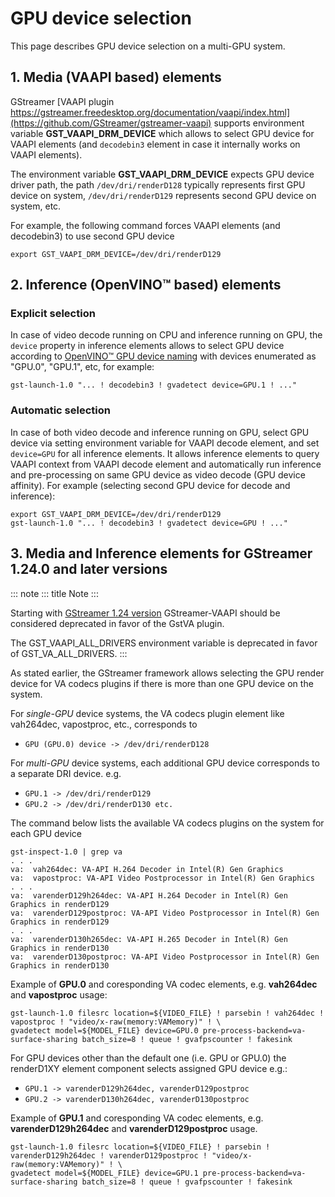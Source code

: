 # GPU device selection

This page describes GPU device selection on a multi-GPU system.

## 1. Media (VAAPI based) elements

GStreamer [VAAPI plugin
https://gstreamer.freedesktop.org/documentation/vaapi/index.html](https://github.com/GStreamer/gstreamer-vaapi)
supports environment variable **GST_VAAPI_DRM_DEVICE** which allows to
select GPU device for VAAPI elements (and `decodebin3` element in case
it internally works on VAAPI elements).

The environment variable **GST_VAAPI_DRM_DEVICE** expects GPU device
driver path, the path `/dev/dri/renderD128` typically represents first
GPU device on system, `/dev/dri/renderD129` represents second GPU device
on system, etc.

For example, the following command forces VAAPI elements (and
decodebin3) to use second GPU device

``` none
export GST_VAAPI_DRM_DEVICE=/dev/dri/renderD129
```

## 2. Inference (OpenVINO™ based) elements

### Explicit selection

In case of video decode running on CPU and inference running on GPU, the
`device` property in inference elements allows to select GPU device
according to [OpenVINO™ GPU device
naming](https://docs.openvino.ai/2024/openvino-workflow/running-inference/inference-devices-and-modes/gpu-device.html#device-naming-convention)
with devices enumerated as \"GPU.0\", \"GPU.1\", etc, for example:

``` shell
gst-launch-1.0 "... ! decodebin3 ! gvadetect device=GPU.1 ! ..."
```

### Automatic selection

In case of both video decode and inference running on GPU, select GPU
device via setting environment variable for VAAPI decode element, and
set `device=GPU` for all inference elements. It allows inference
elements to query VAAPI context from VAAPI decode element and
automatically run inference and pre-processing on same GPU device as
video decode (GPU device affinity). For example (selecting second GPU
device for decode and inference):

``` shell
export GST_VAAPI_DRM_DEVICE=/dev/dri/renderD129
gst-launch-1.0 "... ! decodebin3 ! gvadetect device=GPU ! ..."
```

## 3. Media and Inference elements for GStreamer 1.24.0 and later versions

::: note
::: title
Note
:::

Starting with [GStreamer 1.24
version](https://gstreamer.freedesktop.org/releases/1.24/)
GStreamer-VAAPI should be considered deprecated in favor of the GstVA
plugin.

The GST_VAAPI_ALL_DRIVERS environment variable is deprecated in favor of
GST_VA_ALL_DRIVERS.
:::

As stated earlier, the GStreamer framework allows selecting the GPU
render device for VA codecs plugins if there is more than one GPU device
on the system.

For *single-GPU* device systems, the VA codecs plugin element like
vah264dec, vapostproc, etc., corresponds to

-   `GPU (GPU.0) device -> /dev/dri/renderD128`

For *multi-GPU* device systems, each additional GPU device corresponds
to a separate DRI device. e.g.

-   `GPU.1 -> /dev/dri/renderD129`
-   `GPU.2 -> /dev/dri/renderD130 etc.`

The command below lists the available VA codecs plugins on the system
for each GPU device

``` shell
gst-inspect-1.0 | grep va
. . .
va:  vah264dec: VA-API H.264 Decoder in Intel(R) Gen Graphics
va:  vapostproc: VA-API Video Postprocessor in Intel(R) Gen Graphics
. . .
va:  varenderD129h264dec: VA-API H.264 Decoder in Intel(R) Gen Graphics in renderD129
va:  varenderD129postproc: VA-API Video Postprocessor in Intel(R) Gen Graphics in renderD129
. . .
va:  varenderD130h265dec: VA-API H.265 Decoder in Intel(R) Gen Graphics in renderD130
va:  varenderD130postproc: VA-API Video Postprocessor in Intel(R) Gen Graphics in renderD130
```

Example of **GPU.0** and coresponding VA codec elements, e.g.
**vah264dec** and **vapostproc** usage:

``` shell
gst-launch-1.0 filesrc location=${VIDEO_FILE} ! parsebin ! vah264dec ! vapostproc ! "video/x-raw(memory:VAMemory)" ! \
gvadetect model=${MODEL_FILE} device=GPU.0 pre-process-backend=va-surface-sharing batch_size=8 ! queue ! gvafpscounter ! fakesink
```

For GPU devices other than the default one (i.e. GPU or GPU.0) the
renderD1XY element component selects assigned GPU device e.g.:

-   `GPU.1 -> varenderD129h264dec, varenderD129postproc`
-   `GPU.2 -> varenderD130h264dec, varenderD130postproc`

Example of **GPU.1** and coresponding VA codec elements, e.g.
**varenderD129h264dec** and **varenderD129postproc** usage.

``` shell
gst-launch-1.0 filesrc location=${VIDEO_FILE} ! parsebin ! varenderD129h264dec ! varenderD129postproc ! "video/x-raw(memory:VAMemory)" ! \
gvadetect model=${MODEL_FILE} device=GPU.1 pre-process-backend=va-surface-sharing batch_size=8 ! queue ! gvafpscounter ! fakesink
```
